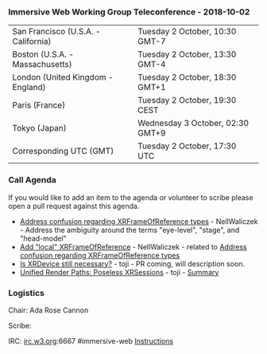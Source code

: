
### Immersive Web Working Group Teleconference - 2018-10-02

<table>
<tr><td> San Francisco (U.S.A. - California) <td> Tuesday 2 October, 10:30 GMT-7
<tr><td> Boston (U.S.A. - Massachusetts) <td> Tuesday 2 October, 13:30 GMT-4
<tr><td> London (United Kingdom - England) <td> Tuesday 2 October, 18:30 GMT+1
<tr><td> Paris (France) <td> Tuesday 2 October, 19:30 CEST
<tr><td> Tokyo (Japan) <td> Wednesday 3 October, 02:30 GMT+9
<tr><td> Corresponding UTC (GMT) <td> Tuesday 2 October, 17:30 UTC
</table>

### Call Agenda

If you would like to add an item to the agenda or volunteer to scribe please open a pull request against this agenda.

* [Address confusion regarding XRFrameOfReference types](https://github.com/immersive-web/webxr/issues/396) - NellWaliczek - Address the ambiguity around the terms "eye-level", "stage", and "head-model"
* [Add "local" XRFrameOfReference](https://github.com/immersive-web/webxr/issues/389) - NellWaliczek - related to [Address confusion regarding XRFrameOfReference types](https://github.com/immersive-web/webxr/issues/396)
* [Is XRDevice still necessary?](https://github.com/immersive-web/webxr/issues/385) - toji - PR coming, will description soon.
* [Unified Render Paths: Poseless XRSessions](https://github.com/immersive-web/webxr/issues/367) - toji - [Summary](https://github.com/immersive-web/webxr/issues/367#issuecomment-421252422)

### Logistics

Chair: Ada Rose Cannon

Scribe:

IRC: [irc.w3.org](http://irc.w3.org/):6667 #immersive-web [Instructions](https://github.com/immersive-web/administrivia/blob/master/IRC.md)
          
